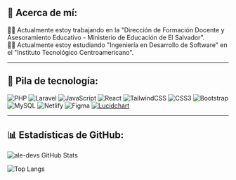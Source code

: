 ## 🐣 Acerca de mí:

👨‍🏫 Actualmente estoy trabajando en la "Dirección de Formación Docente y Asesoramiento Educativo - Ministerio de Educación de El Salvador".  
👨‍💻 Actualmente estoy estudiando "Ingeniería en Desarrollo de Software" en el "Instituto Tecnológico Centroamericano".  

---

## 🧰 Pila de tecnología:

![PHP](https://img.shields.io/badge/PHP-777BB4?style=for-the-badge&logo=php&logoColor=white)
![Laravel](https://img.shields.io/badge/Laravel-F05340?style=for-the-badge&logo=laravel&logoColor=white)
![JavaScript](https://img.shields.io/badge/JavaScript-F7DF1E?style=for-the-badge&logo=javascript&logoColor=black)
![React](https://img.shields.io/badge/React-20232A?style=for-the-badge&logo=react&logoColor=61DAFB)
![TailwindCSS](https://img.shields.io/badge/TailwindCSS-06B6D4?style=for-the-badge&logo=tailwindcss&logoColor=white)
![CSS3](https://img.shields.io/badge/CSS3-1572B6?style=for-the-badge&logo=css3&logoColor=white)
![Bootstrap](https://img.shields.io/badge/Bootstrap-7952B3?style=for-the-badge&logo=bootstrap&logoColor=white)
![MySQL](https://img.shields.io/badge/MySQL-005C84?style=for-the-badge&logo=mysql&logoColor=white)
![Netlify](https://img.shields.io/badge/Netlify-00C7B7?style=for-the-badge&logo=netlify&logoColor=white)
![Figma](https://img.shields.io/badge/Figma-F24E1E?style=for-the-badge&logo=figma&logoColor=white)
[![Lucidchart](https://img.shields.io/badge/Lucidchart-F96C2F?style=for-the-badge&logo=data:image/svg+xml;base64,PHN2ZyB3aWR0aD0iNDgiIGhlaWdodD0iNDgiIHZpZXdCb3g9IjAgMCA0OCA0OCIgeG1sbnM9Imh0dHA6Ly93d3cudzMu/b3JnLzIwMDAvc3ZnIj48L3N2Zz4=&logoColor=white)](https://www.lucidchart.com/)


---

## 📊 Estadísticas de GitHub:

![ale-devs GitHub Stats](https://github-readme-stats.vercel.app/api?username=ale-devs&show_icons=true&theme=radical)

![Top Langs](https://github-readme-stats.vercel.app/api/top-langs/?username=ale-devs&layout=compact&theme=radical)
